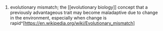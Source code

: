 1. evolutionary mismatch; the [[evolutionary biology]] concept that a previously advantageous trait may become maladaptive due to change in the environment, especially when change is rapid^[https://en.wikipedia.org/wiki/Evolutionary_mismatch]